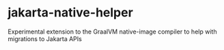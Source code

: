 # jakarta-native-helper
Experimental extension to the GraalVM native-image compiler to help with migrations to Jakarta APIs
